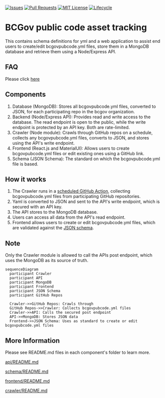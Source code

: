 <!-- PROJECT SHIELDS -->


[![Issues](https://img.shields.io/github/issues/bcgov/pubcode)](/../../issues)
[![Pull Requests](https://img.shields.io/github/issues-pr/bcgov/pubcode)](/../../pulls)
[![MIT License](https://img.shields.io/github/license/bcgov/pubcode.svg)](/LICENSE.md)
[![Lifecycle](https://img.shields.io/badge/Lifecycle-Experimental-339999)](https://github.com/bcgov/repomountie/blob/master/doc/lifecycle-badges.md)


# BCGov public code asset tracking

This contains schema definitions for yml and a web application to assist end users to create/edit bcgovpubcode.yml files, store them in a MongoDB database and retrieve them using a Node/Express API.

## FAQ
Please click [here](https://github.com/bcgov/pubcode/wiki/Frequently-Asked-Questions)

## Components

1. Database (MongoDB): Stores all bcgovpubcode.yml files, converted to JSON, for each participating repo in the bcgov organization.
2. Backend (Node/Express API): Provides read and write access to the database. The read endpoint is open to the public, while the write endpoint is protected by an API key. Both are rate-limited.
3. Crawler (Node module): Crawls through GitHub repos on a schedule, collects any bcgovpubcode.yml files, converts to JSON, and stores using the API's write endpoint.
4. Frontend (React.js and MaterialUI): Allows users to create bcgovpubcode.yml files or edit existing ones using a GitHub link.
5. Schema (JSON Schema): The standard on which the bcgovpubcode.yml file is based.

## How it works

1. The Crawler runs in a [scheduled GitHub Action](.github/workflows/pubcode-crawler-on-scheduler.yml), collecting bcgovpubcode.yml files from participating GitHub repositories.
2. Yaml is converted to JSON and sent to the API's write endpoint, which is secured with an API key.
3. The API stores to the MongoDB database.
4. Users can access all data from the API's read endpoint.
5. Frontend allows users to create or edit bcgovpubcode.yml files, which are validated against the [JSON schema](schema/bcgovpubcode.json).

## Note

Only the Crawler module is allowed to call the APIs post endpoint, which uses the MongoDB as its source of truth.

```mermaid
sequenceDiagram
  participant Crawler
  participant API
  participant MongoDB
  participant Frontend
  participant JSON Schema
  participant GitHub Repos

  Crawler->>GitHub Repos: Crawls through
  GitHub Repos->>Crawler: Collects bcgovpubcode.yml files
  Crawler->>API: Calls the secured post endpoint
  API->>MongoDB: Stores JSON data
  Frontend->>JSON Schema: Uses as standard to create or edit bcgovpubcode.yml files
```

## More Information

Please see README.md files in each component's folder to learn more.

[api/README.md](api/README.md)

[schema/README.md](schema/README.md)

[frontend/README.md](frontend/README.md)

[crawler/README.md](crawler/README.md)